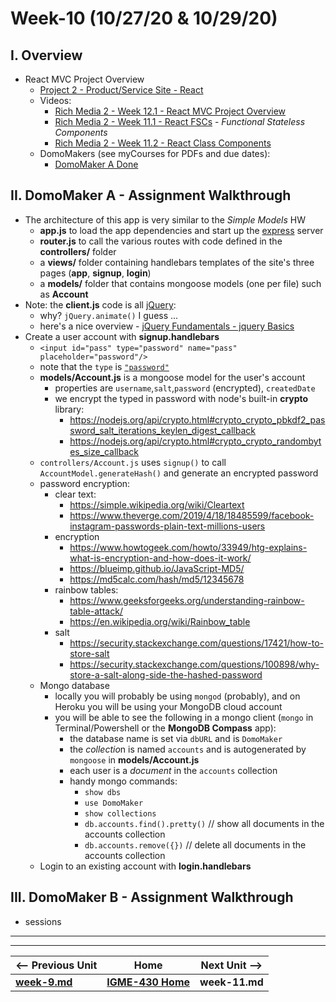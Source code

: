 # Week-10 (10/27/20 & 10/29/20)

## I. Overview 

- React MVC Project Overview
  - [Project 2 - Product/Service Site - React](https://people.rit.edu/arwigm/430/)
  - Videos:
    - [Rich Media 2 - Week 12.1 - React MVC Project Overview](https://www.youtube.com/watch?v=Kl1II4VpgOE)
    - [Rich Media 2 - Week 11.1 - React FSCs](https://www.youtube.com/watch?v=kAMb0sEp9js) - *Functional Stateless Components*
    - [Rich Media 2 - Week 11.2 - React Class Components](https://www.youtube.com/watch?v=EzgxSVN-AzI)
  - DomoMakers (see myCourses for PDFs and due dates):
    - [DomoMaker A Done](https://domomaker-a-2201.herokuapp.com)

## II. DomoMaker A - Assignment Walkthrough

- The architecture of this app is very similar to the *Simple Models* HW
  - **app.js** to load the app dependencies and start up the [express](https://www.npmjs.com/package/express) server
  - **router.js** to call the various routes with code defined in the **controllers/** folder
  - a **views/** folder containing handlebars templates of the site's three pages (**app**, **signup**, **login**)
  - a **models/** folder that contains mongoose models (one per file) such as **Account**
- Note: the **client.js** code is all [jQuery](https://jquery.com/):
  - why? `jQuery.animate()` I guess ...
  - here's a nice overview - [jQuery Fundamentals - jquery Basics](http://jqfundamentals.com/chapter/jquery-basics)
- Create a user account with **signup.handlebars**
  - `<input id="pass" type="password" name="pass" placeholder="password"/>`
  - note that the `type` is [`"password"`](https://developer.mozilla.org/en-US/docs/Web/HTML/Element/input/password)
  - **models/Account.js** is a mongoose model for the user's account
    - properties are `username`,`salt`,`password` (encrypted), `createdDate`
    - we encrypt the typed in password with node's built-in **crypto** library:
      - https://nodejs.org/api/crypto.html#crypto_crypto_pbkdf2_password_salt_iterations_keylen_digest_callback
      - https://nodejs.org/api/crypto.html#crypto_crypto_randombytes_size_callback
  - `controllers/Account.js` uses `signup()` to call `AccountModel.generateHash()` and generate an encrypted password
  - password encryption:
    - clear text:
      - https://simple.wikipedia.org/wiki/Cleartext
      - https://www.theverge.com/2019/4/18/18485599/facebook-instagram-passwords-plain-text-millions-users
    - encryption
      - https://www.howtogeek.com/howto/33949/htg-explains-what-is-encryption-and-how-does-it-work/
      - https://blueimp.github.io/JavaScript-MD5/
      - https://md5calc.com/hash/md5/12345678
    - rainbow tables:
      - https://www.geeksforgeeks.org/understanding-rainbow-table-attack/
      - https://en.wikipedia.org/wiki/Rainbow_table
    - salt
      - https://security.stackexchange.com/questions/17421/how-to-store-salt
      - https://security.stackexchange.com/questions/100898/why-store-a-salt-along-side-the-hashed-password
  - Mongo database
    - locally you will probably be using `mongod` (probably), and on Heroku you will be using your MongoDB cloud account
    - you will be able to see the following in a mongo client (`mongo` in Terminal/Powershell or the **MongoDB Compass** app):
      - the database name is set via `dbURL` and is `DomoMaker`
      - the *collectio*n is named `accounts` and is autogenerated by `mongoose` in **models/Account.js**
      - each user is a *document* in the `accounts` collection
      - handy mongo commands:
        - `show dbs`
        - `use DomoMaker`
        - `show collections`
        - `db.accounts.find().pretty()` // show all documents in the accounts collection
        - `db.accounts.remove({})` // delete all documents in the accounts collection
  - Login to an existing account with **login.handlebars**


## III. DomoMaker B - Assignment Walkthrough

- sessions






<hr><hr>  

| <-- Previous Unit | Home | Next Unit -->
| --- | --- | --- 
| [**week-9.md**](week-9.md)  |  [**IGME-430 Home**](../README.md) | **week-11.md**
